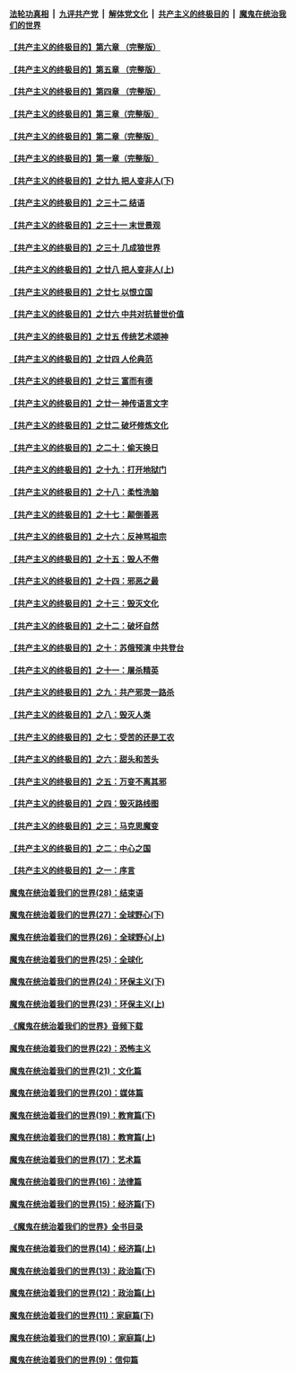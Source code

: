 ####  [法轮功真相](../../../../basic/blob/master/README.md?t=09161426) &nbsp;|&nbsp; [九评共产党](../../../../9ping.md/blob/master/README.md?t=09161426) &nbsp;|&nbsp; [解体党文化](../../../../jtdwh.md/blob/master/README.md?t=09161426)  &nbsp;|&nbsp; [共产主义的终极目的](../../../../gczydzjmd.md/blob/master/README.md?t=09161426) &nbsp;|&nbsp; [魔鬼在统治我们的世界](../../../../mgztzwmdsj.md/blob/master/README.md?t=09161426) 

#### [【共产主义的终极目的】第六章 （完整版）](../pages/nsc422/n11428913.md?t=09161426) 

#### [【共产主义的终极目的】第五章 （完整版）](../pages/nsc422/n11428912.md?t=09161426) 

#### [【共产主义的终极目的】第四章 （完整版）](../pages/nsc422/n11428907.md?t=09161426) 

#### [【共产主义的终极目的】第三章（完整版）](../pages/nsc422/n11428848.md?t=09161426) 

#### [【共产主义的终极目的】第二章（完整版）](../pages/nsc422/n11428831.md?t=09161426) 

#### [【共产主义的终极目的】第一章（完整版）](../pages/nsc422/n11417651.md?t=09161426) 

#### [【共产主义的终极目的】之廿九 把人变非人(下)](../pages/nsc422/n11344140.md?t=09161426) 

#### [【共产主义的终极目的】之三十二 结语](../pages/nsc422/n11360535.md?t=09161426) 

#### [【共产主义的终极目的】之三十一 末世景观](../pages/nsc422/n11351129.md?t=09161426) 

#### [【共产主义的终极目的】之三十 几成狼世界](../pages/nsc422/n11348280.md?t=09161426) 

#### [【共产主义的终极目的】之廿八 把人变非人(上)](../pages/nsc422/n11340492.md?t=09161426) 

#### [【共产主义的终极目的】之廿七 以恨立国](../pages/nsc422/n11336944.md?t=09161426) 

#### [【共产主义的终极目的】之廿六 中共对抗普世价值](../pages/nsc422/n11324785.md?t=09161426) 

#### [【共产主义的终极目的】之廿五 传统艺术颂神](../pages/nsc422/n11296396.md?t=09161426) 

#### [【共产主义的终极目的】之廿四 人伦典范](../pages/nsc422/n11296397.md?t=09161426) 

#### [【共产主义的终极目的】之廿三 富而有德](../pages/nsc422/n11283598.md?t=09161426) 

#### [【共产主义的终极目的】之廿一 神传语言文字](../pages/nsc422/n11263265.md?t=09161426) 

#### [【共产主义的终极目的】之廿二 破坏修炼文化](../pages/nsc422/n11245728.md?t=09161426) 

#### [【共产主义的终极目的】之二十：偷天换日](../pages/nsc422/n11238846.md?t=09161426) 

#### [【共产主义的终极目的】之十九：打开地狱门](../pages/nsc422/n11206376.md?t=09161426) 

#### [【共产主义的终极目的】之十八：柔性洗脑](../pages/nsc422/n11199994.md?t=09161426) 

#### [【共产主义的终极目的】之十七：颠倒善恶](../pages/nsc422/n11179782.md?t=09161426) 

#### [【共产主义的终极目的】之十六：反神骂祖宗](../pages/nsc422/n11166798.md?t=09161426) 

#### [【共产主义的终极目的】之十五：毁人不倦](../pages/nsc422/n11166792.md?t=09161426) 

#### [【共产主义的终极目的】之十四：邪恶之最](../pages/nsc422/n11150249.md?t=09161426) 

#### [【共产主义的终极目的】之十三：毁灭文化](../pages/nsc422/n11135227.md?t=09161426) 

#### [【共产主义的终极目的】之十二：破坏自然](../pages/nsc422/n11135214.md?t=09161426) 

#### [【共产主义的终极目的】之十：苏俄预演 中共登台](../pages/nsc422/n11118424.md?t=09161426) 

#### [【共产主义的终极目的】之十一：屠杀精英](../pages/nsc422/n11118442.md?t=09161426) 

#### [【共产主义的终极目的】之九：共产邪灵一路杀](../pages/nsc422/n11114139.md?t=09161426) 

#### [【共产主义的终极目的】之八：毁灭人类](../pages/nsc422/n11108503.md?t=09161426) 

#### [【共产主义的终极目的】之七：受苦的还是工农](../pages/nsc422/n11101809.md?t=09161426) 

#### [【共产主义的终极目的】之六：甜头和苦头](../pages/nsc422/n11096971.md?t=09161426) 

#### [【共产主义的终极目的】之五：万变不离其邪](../pages/nsc422/n11091285.md?t=09161426) 

#### [【共产主义的终极目的】之四：毁灭路线图](../pages/nsc422/n11086284.md?t=09161426) 

#### [【共产主义的终极目的】之三：马克思魔变](../pages/nsc422/n11061941.md?t=09161426) 

#### [【共产主义的终极目的】之二：中心之国](../pages/nsc422/n11047728.md?t=09161426) 

#### [【共产主义的终极目的】之一：序言](../pages/nsc422/n11086077.md?t=09161426) 

#### [魔鬼在统治着我们的世界(28)：结束语](../pages/nsc422/n10936246.md?t=09161426) 

#### [魔鬼在统治着我们的世界(27)：全球野心(下)](../pages/nsc422/n10928319.md?t=09161426) 

#### [魔鬼在统治着我们的世界(26)：全球野心(上)](../pages/nsc422/n10900318.md?t=09161426) 

#### [魔鬼在统治着我们的世界(25)：全球化](../pages/nsc422/n10788205.md?t=09161426) 

#### [魔鬼在统治着我们的世界(24)：环保主义(下)](../pages/nsc422/n10695307.md?t=09161426) 

#### [魔鬼在统治着我们的世界(23)：环保主义(上)](../pages/nsc422/n10688613.md?t=09161426) 

#### [《魔鬼在统治着我们的世界》音频下载](../pages/nsc422/n10635553.md?t=09161426) 

#### [魔鬼在统治着我们的世界(22)：恐怖主义](../pages/nsc422/n10614727.md?t=09161426) 

#### [魔鬼在统治着我们的世界(21)：文化篇](../pages/nsc422/n10597706.md?t=09161426) 

#### [魔鬼在统治着我们的世界(20)：媒体篇](../pages/nsc422/n10586579.md?t=09161426) 

#### [魔鬼在统治着我们的世界(19)：教育篇(下)](../pages/nsc422/n10564808.md?t=09161426) 

#### [魔鬼在统治着我们的世界(18)：教育篇(上)](../pages/nsc422/n10526970.md?t=09161426) 

#### [魔鬼在统治着我们的世界(17)：艺术篇](../pages/nsc422/n10499093.md?t=09161426) 

#### [魔鬼在统治着我们的世界(16)：法律篇](../pages/nsc422/n10485969.md?t=09161426) 

#### [魔鬼在统治着我们的世界(15)：经济篇(下)](../pages/nsc422/n10469975.md?t=09161426) 

#### [《魔鬼在统治着我们的世界》全书目录](../pages/nsc422/n10464261.md?t=09161426) 

#### [魔鬼在统治着我们的世界(14)：经济篇(上)](../pages/nsc422/n10457370.md?t=09161426) 

#### [魔鬼在统治着我们的世界(13)：政治篇(下)](../pages/nsc422/n10448270.md?t=09161426) 

#### [魔鬼在统治着我们的世界(12)：政治篇(上)](../pages/nsc422/n10444576.md?t=09161426) 

#### [魔鬼在统治着我们的世界(11)：家庭篇(下)](../pages/nsc422/n10440961.md?t=09161426) 

#### [魔鬼在统治着我们的世界(10)：家庭篇(上)](../pages/nsc422/n10435448.md?t=09161426) 

#### [魔鬼在统治着我们的世界(9)：信仰篇](../pages/nsc422/n10432159.md?t=09161426) 

